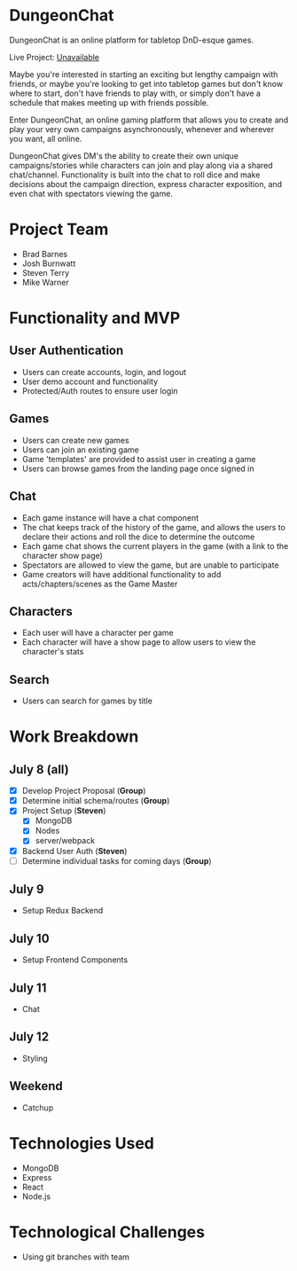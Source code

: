 # DungeonChat
DungeonChat is an online platform for tabletop DnD-esque games.

Live Project: [Unavailable](unavailable "not yet available")

Maybe you're interested in starting an exciting but lengthy campaign with friends, or maybe you're looking to get into tabletop games but don't know where to start, don't have friends to play with, or simply don't have a schedule that makes meeting up with friends possible.  

Enter DungeonChat, an online gaming platform that allows you to create and play your very own campaigns asynchronously, whenever and wherever you want, all online.

DungeonChat gives DM's the ability to create their own unique campaigns/stories while characters can join and play along via a shared chat/channel.  Functionality is built into the chat to roll dice and make decisions about the campaign direction, express character exposition, and even chat with spectators viewing the game.

# Project Team
* Brad Barnes
* Josh Burnwatt
* Steven Terry
* Mike Warner

# Functionality and MVP
## User Authentication
* Users can create accounts, login, and logout
* User demo account and functionality
* Protected/Auth routes to ensure user login

## Games
* Users can create new games
* Users can join an existing game
* Game 'templates' are provided to assist user in creating a game
* Users can browse games from the landing page once signed in

## Chat
* Each game instance will have a chat component
* The chat keeps track of the history of the game, and allows the users to declare their actions and roll the dice to determine the outcome
* Each game chat shows the current players in the game (with a link to the character show page)
* Spectators are allowed to view the game, but are unable to participate
* Game creators will have additional functionality to add acts/chapters/scenes as the Game Master

## Characters
* Each user will have a character per game
* Each character will have a show page to allow users to view the character's stats

## Search
* Users can search for games by title


# Work Breakdown
## July 8 (**all**)
* [x] Develop Project Proposal (**Group**)
* [x] Determine initial schema/routes (**Group**)
* [x] Project Setup (**Steven**)
   * [x] MongoDB
   * [x] Nodes
   * [x] server/webpack
* [x] Backend User Auth  (**Steven**)
* [ ] Determine individual tasks for coming days (**Group**)

## July 9
* Setup Redux Backend

## July 10
* Setup Frontend Components

## July 11
* Chat

## July 12
* Styling

## Weekend
* Catchup

# Technologies Used
* MongoDB
* Express
* React
* Node.js

# Technological Challenges
* Using git branches with team
